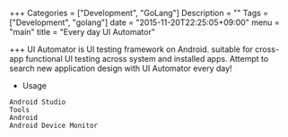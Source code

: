 +++
Categories = ["Development", "GoLang"]
Description = ""
Tags = ["Development", "golang"]
date = "2015-11-20T22:25:05+09:00"
menu = "main"
title = "Every day UI Automator"

+++
UI Automator is UI testing framework on Android. suitable for cross-app functional UI testing across system and installed apps.
Attempt to search new application design with UI Automator every day!

* Usage
```
Android Studio 
Tools 
Android 
Android Device Monitor 
```

